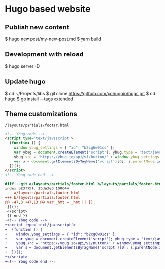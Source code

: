 # Hugo based website

## Publish new content

  $ hugo new post/my-new-post.md
  $ yarn build

## Development with reload

  $ hugo server -D

## Update hugo

  $ cd ~/Projects/libs
  $ git clone https://github.com/gohugoio/hugo.git
  $ cd hugo
  $ go install --tags extended

## Theme customizations

`/layouts/partials/footer.html`

```html
<!-- Ybug code -->
<script type='text/javascript'>
  (function () {
    window.ybug_settings = { "id": "b2cg6w01cs" };
    var ybug = document.createElement('script'); ybug.type = 'text/javascript'; ybug.async = true;
    ybug.src = 'https://ybug.io/api/v1/button/' + window.ybug_settings.id + '.js';
    var s = document.getElementsByTagName('script')[0]; s.parentNode.insertBefore(ybug, s);
  })();
</script>
<!-- Ybug code end -->
```

```diff
diff --git a/layouts/partials/footer.html b/layouts/partials/footer.html
index b23f55f..13da3e3 100644
--- a/layouts/partials/footer.html
+++ b/layouts/partials/footer.html
@@ -47,3 +47,13 @@ var _hmt = _hmt || [];
 })();
 </script>
 {{ end }}
+<!-- Ybug code -->
+<script type='text/javascript'>
+  (function () {
+    window.ybug_settings = { "id": "b2cg6w01cs" };
+    var ybug = document.createElement('script'); ybug.type = 'text/javascript'; ybug.async = true;
+    ybug.src = 'https://ybug.io/api/v1/button/' + window.ybug_settings.id + '.js';
+    var s = document.getElementsByTagName('script')[0]; s.parentNode.insertBefore(ybug, s);
+  })();
+</script>
+<!-- Ybug code end -->
```

